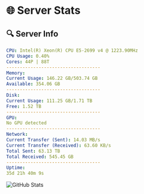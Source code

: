 # 🌐 Server Stats
## 🔍 Server Info
```yaml
CPU: Intel(R) Xeon(R) CPU E5-2699 v4 @ 1223.90MHz
CPU Usage: 0.40%
Cores: 44P | 88T
-----------------------------------
Memory:
Current Usage: 146.22 GB/503.74 GB
Available: 354.06 GB
-----------------------------------
Disk:
Current Usage: 111.25 GB/1.71 TB
Free: 1.52 TB
-----------------------------------
GPU:
No GPU detected
-----------------------------------
Network:
Current Transfer (Sent): 14.03 MB/s
Current Transfer (Received): 63.60 KB/s
Total Sent: 63.13 TB
Total Received: 545.45 GB
-----------------------------------
Uptime:
35d 21h 40m 9s
```
![GitHub Stats](https://img.shields.io/badge/Updated-2025-04-12_19:02:58-blue)